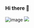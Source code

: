 ### Hi there 👋
![image]({https://img.shields.io/badge/website-000000?style=for-the-badge&logo=About.me&logoColor=white})
<img src="{https://img.shields.io/badge/website-000000?style=for-the-badge&logo=About.me&logoColor=white}" />
<!--
**urr13l/urr13l** is a ✨ _special_ ✨ repository because its `README.md` (this file) appears on your GitHub profile.

Here are some ideas to get you started:

- 🔭 I’m currently working on ...
- 🌱 I’m currently learning ...
- 👯 I’m looking to collaborate on ...
- 🤔 I’m looking for help with ...
- 💬 Ask me about ...
- 📫 How to reach me: ...
- 😄 Pronouns: ...
- ⚡ Fun fact: ...
-->
